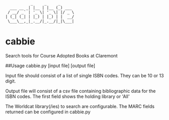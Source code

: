 ```
           _     _     _      
  ___ __ _| |__ | |__ (_) ___ 
 / __/ _` | '_ \| '_ \| |/ _ \
| (_| (_| | |_) | |_) | |  __/
 \___\__,_|_.__/|_.__/|_|\___|
```
# cabbie
Search tools for Course Adopted Books at Claremont

##Usage
cabbie.py [input file] [output file]

Input file should consist of a list of single ISBN codes.  They can be 10 or 13 digit.

Output file will consist of a csv file containing bibliographic data for the ISBN codes. The first field shows the holding library or 'All'

The Worldcat library(/ies) to search are configurable. The MARC fields returned can be configured in cabbie.py

